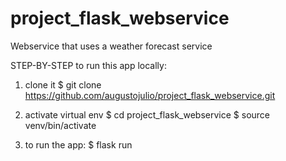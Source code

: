 # project_flask_webservice
Webservice that uses a weather forecast service

STEP-BY-STEP to run this app locally:

1. clone it
	$ git clone https://github.com/augustojulio/project_flask_webservice.git

2. activate virtual env
	$ cd project_flask_webservice
	$ source venv/bin/activate

3. to run the app:
	$ flask run
